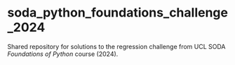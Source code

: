 # soda_python_foundations_challenge_2024

Shared repository for solutions to the regression challenge from UCL SODA *Foundations of Python* course (2024).
